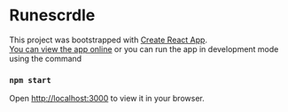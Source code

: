 # Runescrdle

This project was bootstrapped with [Create React App](https://github.com/facebook/create-react-app).\
[You can view the app online](https://runescrdle.vercel.app/) or you can run the app in development mode using the command
### `npm start`
Open [http://localhost:3000](http://localhost:3000) to view it in your browser.
